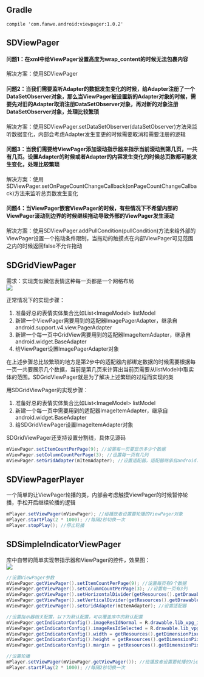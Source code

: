 ## Gradle
`compile 'com.fanwe.android:viewpager:1.0.2'`

## SDViewPager
#### 问题1：在xml中给ViewPager设置高度为wrap_content的时候无法包裹内容

解决方案：使用SDViewPager

#### 问题2：当我们需要监听Adapter的数据发生变化的时候，给Adapter注册了一个DataSetObserver对象，那么当ViewPager被设置新的Adapter对象的时候，需要先对旧的Adapter取消注册DataSetObserver对象，再对新的对象注册DataSetObserver对象，处理比较繁琐

解决方案：使用SDViewPager.setDataSetObserver(dataSetObserver)方法来监听数据变化，内部会考虑Adapter发生变更的时候需要取消和需要注册的逻辑

#### 问题3：当我们需要给ViewPager添加滚动指示器来指示当前滚动到第几页，一共有几页。设置Adapter的时候或者Adapter的内容发生变化的时候总页数都可能发生变化，处理比较繁琐

解决方案：使用SDViewPager.setOnPageCountChangeCallback(onPageCountChangeCallback)方法来监听总页数发生变化

#### 问题4：当ViewPager嵌套ViewPager的时候，有些情况下不希望内部的ViewPager滚动到边界的时候继续拖动导致外部的ViewPager发生滚动

解决方案：使用SDViewPager.addPullCondition(pullCondition)方法来给外部的ViewPager设置一个拖动条件限制，当拖动的触摸点在内部ViewPager可见范围之内的时候返回false不允许拖动

## SDGridViewPager
需求：实现类似微信表情这种每一页都是一个网格布局<br>
![](http://thumbsnap.com/s/UE9uaWoJ.png?0810)<br>

正常情况下的实现步骤：
1. 准备好总的表情实体集合比如List\<ImageModel\> listModel
2. 新建一个ViewPager需要用到的适配器ImagePagerAdapter，继承自android.support.v4.view.PagerAdapter
3. 新建一个每一页中GridView需要用到的适配器ImageItemAdapter，继承自android.widget.BaseAdapter
4. 给ViewPager设置ImagePagerAdapter对象

在上述步骤总比较繁琐的地方是第2步中的适配器内部绑定数据的时候需要根据每一页一共要展示几个数据，当前是第几页来计算出当前页需要从listModel中取实体的范围。SDGridViewPager就是为了解决上述繁琐的过程而实现的类<br>

用SDGridViewPager的实现步骤：
1. 准备好总的表情实体集合比如List\<ImageModel\> listModel
2. 新建一个每一页中需要用到的适配器ImageItemAdapter，继承自android.widget.BaseAdapter
3. 给SDGridViewPager设置ImageItemAdapter对象

SDGridViewPager还支持设置分割线，具体见源码

```java
mViewPager.setItemCountPerPage(9); //设置每一页要显示多少个数据
mViewPager.setColumnCountPerPage(3); //设置每一页有几列
mViewPager.setGridAdapter(mItemAdapter); //设置适配器，适配器继承自android.widget.BaseAdapter
```
## SDViewPagerPlayer
一个简单的让ViewPager轮播的类，内部会考虑触摸ViewPager的时候暂停轮播，手松开后继续轮播的逻辑<br>
```java
mPlayer.setViewPager(mViewPager); //给播放者设置要轮播的ViewPager对象
mPlayer.startPlay(2 * 1000); //每隔2秒切换一次
mPlayer.stopPlay(); //停止轮播
```
## SDSimpleIndicatorViewPager
库中自带的简单实现带指示器和ViewPager的控件，效果图：<br>
![](http://thumbsnap.com/i/R9r3kHLF.gif?0810)<br>
```java
//设置ViewPager参数
mViewPager.getViewPager().setItemCountPerPage(9); //设置每页有9个数据
mViewPager.getViewPager().setColumnCountPerPage(3); //设置每一页有3列
mViewPager.getViewPager().setHorizontalDivider(getResources().getDrawable(R.drawable.divider_horizontal)); //设置横分割线
mViewPager.getViewPager().setVerticalDivider(getResources().getDrawable(R.drawable.divider_vertical)); //设置竖分割线
mViewPager.getViewPager().setGridAdapter(mItemAdapter); //设置适配器

//设置指示器相关配置，以下为默认配置，可以覆盖库中的默认配置
mViewPager.getIndicatorConfig().imageResIdNormal = R.drawable.lib_vpg_ic_indicator_normal; //指示器正常状态图片
mViewPager.getIndicatorConfig().imageResIdSelected = R.drawable.lib_vpg_ic_indicator_selected; //指示器选中状态图片
mViewPager.getIndicatorConfig().width = getResources().getDimensionPixelSize(R.dimen.lib_vpg_indicator_width); //指示器图片宽度
mViewPager.getIndicatorConfig().height = getResources().getDimensionPixelSize(R.dimen.lib_vpg_indicator_height); //指示器图片高度
mViewPager.getIndicatorConfig().margin = getResources().getDimensionPixelSize(R.dimen.lib_vpg_indicator_margin); //指示器图片间隔

//设置轮播
mPlayer.setViewPager(mViewPager.getViewPager()); //给播放者设置要轮播的ViewPager对象
mPlayer.startPlay(2 * 1000); //每隔2秒切换一次
```




